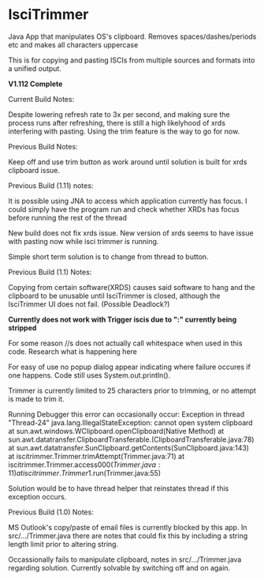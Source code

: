 # IsciTrimmer

Java App that manipulates OS's clipboard. Removes spaces/dashes/periods etc and makes all characters uppercase

This is for copying and pasting ISCIs from multiple sources and formats into a unified output. 

**V1.112 Complete**

Current Build Notes:

Despite lowering refresh rate to 3x per second, and making sure the process runs after refreshing, there is still a high likelyhood of xrds interfering with pasting. Using the trim feature is the way to go for now.


Previous Build Notes:

Keep off and use trim button as work around until solution is built for xrds clipboard issue.

Previous Build (1.11) notes:

It is possible using JNA to access which application currently has focus. I could simply have the program run and check whether XRDs has focus before running the rest of the thread

New build does not fix xrds issue. New version of xrds seems to have issue with pasting now while isci trimmer is running. 

Simple short term solution is to change from thread to button. 


Previous Build (1.1) Notes:

Copying from certain software(XRDS) causes said software to hang and the clipboard to be unusable until IsciTrimmer is closed, although the IsciTrimmer UI does not fail. (Possible Deadlock?)

**Currently does not work with Trigger iscis due to ":" currently being stripped**

For some reason //s does not actually call whitespace when used in this code. Research what is happening here

For easy of use no popup dialog appear indicating where failure occures if one happens. Code still uses System.out.println().

Trimmer is currently limited to 25 characters prior to trimming, or no attempt is made to trim it.

Running Debugger this error can occasionally occur:
Exception in thread "Thread-24" java.lang.IllegalStateException: cannot open system clipboard
	at sun.awt.windows.WClipboard.openClipboard(Native Method)
	at sun.awt.datatransfer.ClipboardTransferable.<init>(ClipboardTransferable.java:78)
	at sun.awt.datatransfer.SunClipboard.getContents(SunClipboard.java:143)
	at iscitrimmer.Trimmer.trimAttempt(Trimmer.java:71)
	at iscitrimmer.Trimmer.access$000(Trimmer.java:11)
	at iscitrimmer.Trimmer$1.run(Trimmer.java:55)
  
Solution would be to have thread helper that reinstates thread if this exception occurs. 


Previous Build (1.0) Notes:

MS Outlook's copy/paste of email files is currently blocked by this app. In src/.../Trimmer.java there are notes that could fix this by including a string length limit prior to altering string.

Occassionally fails to manipulate clipboard, notes in src/.../Trimmer.java regarding solution. Currently solvable by switching off and on again.
